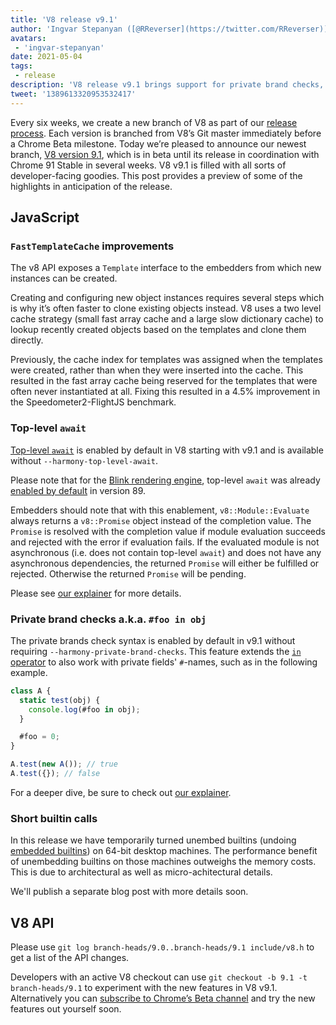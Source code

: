 ```yaml
---
title: 'V8 release v9.1'
author: 'Ingvar Stepanyan ([@RReverser](https://twitter.com/RReverser)), testing my private brand'
avatars:
 - 'ingvar-stepanyan'
date: 2021-05-04
tags:
 - release
description: 'V8 release v9.1 brings support for private brand checks, top-level await enabled by default and performance improvements.'
tweet: '1389613320953532417'
---
```

Every six weeks, we create a new branch of V8 as part of our [release process](https://v8.dev/docs/release-process). Each version is branched from V8’s Git master immediately before a Chrome Beta milestone. Today we’re pleased to announce our newest branch, [V8 version 9.1](https://chromium.googlesource.com/v8/v8.git/+log/branch-heads/9.1), which is in beta until its release in coordination with Chrome 91 Stable in several weeks. V8 v9.1 is filled with all sorts of developer-facing goodies. This post provides a preview of some of the highlights in anticipation of the release.

## JavaScript

### `FastTemplateCache` improvements

The v8 API exposes a `Template` interface to the embedders from which new instances can be created.

Creating and configuring new object instances requires several steps which is why it’s often faster to clone existing objects instead. V8 uses a two level cache strategy (small fast array cache and a large slow dictionary cache) to lookup recently created objects based on the templates and clone them directly.

Previously, the cache index for templates was assigned when the templates were created, rather than when they were inserted into the cache. This resulted in the fast array cache being reserved for the templates that were often never instantiated at all. Fixing this resulted in a 4.5% improvement in the Speedometer2-FlightJS benchmark.

### Top-level `await`

[Top-level `await`](https://v8.dev/features/top-level-await) is enabled by default in V8 starting with v9.1 and is available without `--harmony-top-level-await`.

Please note that for the [Blink rendering engine](https://www.chromium.org/blink), top-level `await` was already [enabled by default](https://v8.dev/blog/v8-release-89#top-level-await) in version 89.

Embedders should note that with this enablement, `v8::Module::Evaluate` always returns a `v8::Promise` object instead of the completion value. The `Promise` is resolved with the completion value if module evaluation succeeds and rejected with the error if evaluation fails. If the evaluated module is not asynchronous (i.e. does not contain top-level `await`) and does not have any asynchronous dependencies, the returned `Promise` will either be fulfilled or rejected. Otherwise the returned `Promise` will be pending.

Please see [our explainer](https://v8.dev/features/top-level-await) for more details.

### Private brand checks a.k.a. `#foo in obj`

The private brands check syntax is enabled by default in v9.1 without requiring `--harmony-private-brand-checks`. This feature extends the [`in` operator](https://developer.mozilla.org/en-US/docs/Web/JavaScript/Reference/Operators/in) to also work with private fields' `#`-names, such as in the following example.

```javascript
class A {
  static test(obj) {
    console.log(#foo in obj);
  }

  #foo = 0;
}

A.test(new A()); // true
A.test({}); // false
```

For a deeper dive, be sure to check out [our explainer](https://v8.dev/features/private-brand-checks).

### Short builtin calls

In this release we have temporarily turned unembed builtins (undoing [embedded builtins](https://v8.dev/blog/embedded-builtins)) on 64-bit desktop machines. The performance benefit of unembedding builtins on those machines outweighs the memory costs. This is due to architectural as well as micro-achitectural details.

We'll publish a separate blog post with more details soon.

## V8 API

Please use `git log branch-heads/9.0..branch-heads/9.1 include/v8.h` to get a list of the API changes.

Developers with an active V8 checkout can use `git checkout -b 9.1 -t branch-heads/9.1` to experiment with the new features in V8 v9.1. Alternatively you can [subscribe to Chrome’s Beta channel](https://www.google.com/chrome/browser/beta.html) and try the new features out yourself soon.
